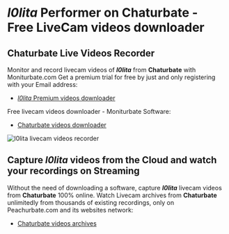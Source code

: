 # _l0lita_ Performer on Chaturbate - Free LiveCam videos downloader

## Chaturbate Live Videos Recorder

Monitor and record livecam videos of **_l0lita_** from **Chaturbate** with Moniturbate.com
Get a premium trial for free by just and only registering with your Email address:
* [_l0lita_ Premium videos downloader](https://moniturbate.com/request-demo-licence-key.html)

Free livecam videos downloader - Moniturbate Software:
* [Chaturbate videos downloader](https://moniturbate.com/moniturbate-download-software.html)

![_l0lita_ livecam videos recorder](https://peachurnet.com/templates/moniturbate-software.png)


## Capture _l0lita_ videos from the Cloud and watch your recordings on Streaming

Without the need of downloading a software, capture **_l0lita_** livecam videos from **Chaturbate** 100% online.
Watch Livecam archives from **Chaturbate** unlimitedly from thousands of existing recordings, only on Peachurbate.com and its websites network:
* [Chaturbate videos archives](https://peachurnet.com/)